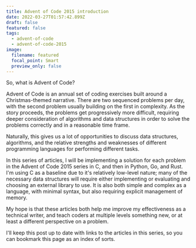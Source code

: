 ```yaml
---
title: Advent of Code 2015 introduction
date: 2022-03-27T01:57:42.899Z
draft: false
featured: false
tags:
  - advent-of-code
  - advent-of-code-2015
image:
  filename: featured
  focal_point: Smart
  preview_only: false
---
```

So, what is Advent of Code?

Advent of Code is an annual set of coding exercises built around a Christmas-themed narrative. There are two sequenced problems per day, with the second problem usually building on the first in complexity. As the story proceeds, the problems get progressively more difficult, requiring deeper consideration of algorithms and data structures in order to solve the problems correctly and in a reasonable time frame. 

Naturally, this gives us a lot of opportunities to discuss data structures, algorithms, and the relative strengths and weaknesses of different programming languages for performing different tasks.

In this series of articles, I will be implementing a solution for each problem in the Advent of Code 2015 series in C, and then in Python, Go, and Rust. I'm using C as a baseline due to it's relatively low-level nature; many of the necessary data structures will require either implementing or evaluating and choosing an external library to use. It is also both simple and complex as a language, with minimal syntax, but also requiring explicit management of memory.

My hope is that these articles both help me improve my effectiveness as a technical writer, and teach coders at multiple levels something new, or at least a different perspective on a problem.

I'll keep this post up to date with links to the articles in this series, so you can bookmark this page as an index of sorts.